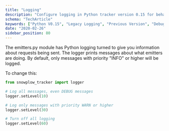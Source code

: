 ```yaml
---
title: "Logging"
description: "Configure logging in Python tracker version 0.15 for behavioral event debugging."
schema: "TechArticle"
keywords: ["Python V0.15", "Legacy Logging", "Previous Version", "Debug Logging", "Deprecated Logging", "Legacy Debug"]
date: "2020-02-26"
sidebar_position: 80
---
```


The emitters.py module has Python logging turned to give you information about requests being sent. The logger prints messages about what emitters are doing. By default, only messages with priority "INFO" or higher will be logged.

To change this:

```python
from snowplow_tracker import logger

# Log all messages, even DEBUG messages
logger.setLevel(10)

# Log only messages with priority WARN or higher
logger.setLevel(30)

# Turn off all logging
logger.setLevel(60)
```
